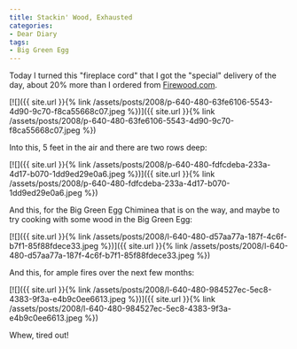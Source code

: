 ```yaml
---
title: Stackin' Wood, Exhausted
categories:
- Dear Diary
tags:
- Big Green Egg
---
```


Today I turned this "fireplace cord" that I got the "special" delivery of the day, about 20% more than I ordered from [Firewood.com](http://www.firewood.com/).

[![]({{ site.url }}{% link /assets/posts/2008/p-640-480-63fe6106-5543-4d90-9c70-f8ca55668c07.jpeg %})]({{ site.url }}{% link /assets/posts/2008/p-640-480-63fe6106-5543-4d90-9c70-f8ca55668c07.jpeg %})

Into this, 5 feet in the air and there are two rows deep:

[![]({{ site.url }}{% link /assets/posts/2008/p-640-480-fdfcdeba-233a-4d17-b070-1dd9ed29e0a6.jpeg %})]({{ site.url }}{% link /assets/posts/2008/p-640-480-fdfcdeba-233a-4d17-b070-1dd9ed29e0a6.jpeg %})

And this, for the Big Green Egg Chiminea that is on the way, and maybe to try cooking with some wood in the Big Green Egg:

[![]({{ site.url }}{% link /assets/posts/2008/l-640-480-d57aa77a-187f-4c6f-b7f1-85f88fdece33.jpeg %})]({{ site.url }}{% link /assets/posts/2008/l-640-480-d57aa77a-187f-4c6f-b7f1-85f88fdece33.jpeg %})

And this, for ample fires over the next few months:

[![]({{ site.url }}{% link /assets/posts/2008/l-640-480-984527ec-5ec8-4383-9f3a-e4b9c0ee6613.jpeg %})]({{ site.url }}{% link /assets/posts/2008/l-640-480-984527ec-5ec8-4383-9f3a-e4b9c0ee6613.jpeg %})

Whew, tired out!
